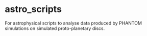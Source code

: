 # astro_scripts
For astrophysical scripts to analyse data produced by PHANTOM simulations on simulated proto-planetary discs.
